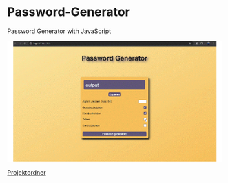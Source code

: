# Password-Generator
Password Generator with JavaScript                           

<img src="https://github.com/Fynn8962/Password-Generator/blob/main/pw-generator.gif" alt="GIF zu Password generator" width="500">




[Projektordner]("https://github.com/Fynn8962/Password-Generator/tree/main/PasswordGenerator")

